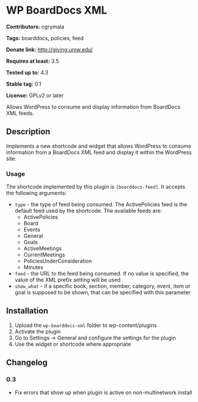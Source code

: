 # WP BoardDocs XML #
**Contributors:** cgrymala
  
**Tags:** boarddocs, policies, feed
  
**Donate link:** http://giving.umw.edu/
  
**Requires at least:** 3.5
  
**Tested up to:** 4.3
  
**Stable tag:** 0.1
  
**License:** GPLv2 or later
  

Allows WordPress to consume and display information from BoardDocs XML feeds.

## Description ##
Implements a new shortcode and widget that allows WordPress to consume information from a BoardDocs XML feed and display it within the WordPress site.

### Usage ###

The shortcode implemented by this plugin is `[boarddocs-feed]`. It accepts the following arguments:

* `type` - the type of feed being consumed. The ActivePolicies feed is the default feed used by the shortcode. The available feeds are:
    * ActivePolicies
    * Board
    * Events
    * General
    * Goals
    * ActiveMeetings
    * CurrentMeetings
    * PoliciesUnderConsideration
    * Minutes
* `feed` - the URL to the feed being consumed. If no value is specified, the value of the XML prefix setting will be used
* `show_what` - if a specific book, section, member, category, event, item or goal is supposed to be shown, that can be specified with this parameter

## Installation ##
1. Upload the `wp-boarddocs-xml` folder to wp-content/plugins
1. Activate the plugin
1. Go to Settings -> General and configure the settings for the plugin
1. Use the widget or shortcode where appropriate

## Changelog ##

### 0.3 ###
* Fix errors that show up when plugin is active on non-multinetwork install